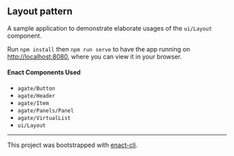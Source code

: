 ## Layout pattern

A sample application to demonstrate elaborate usages of the `ui/Layout` component.

Run `npm install` then `npm run serve` to have the app running on [http://localhost:8080](http://localhost:8080), where you can view it in your browser.

#### Enact Components Used
- `agate/Button`
- `agate/Header`
- `agate/Item`
- `agate/Panels/Panel`
- `agate/VirtualList`
- `ui/Layout`

---

This project was bootstrapped with [enact-cli](https://github.com/enactjs/cli).
